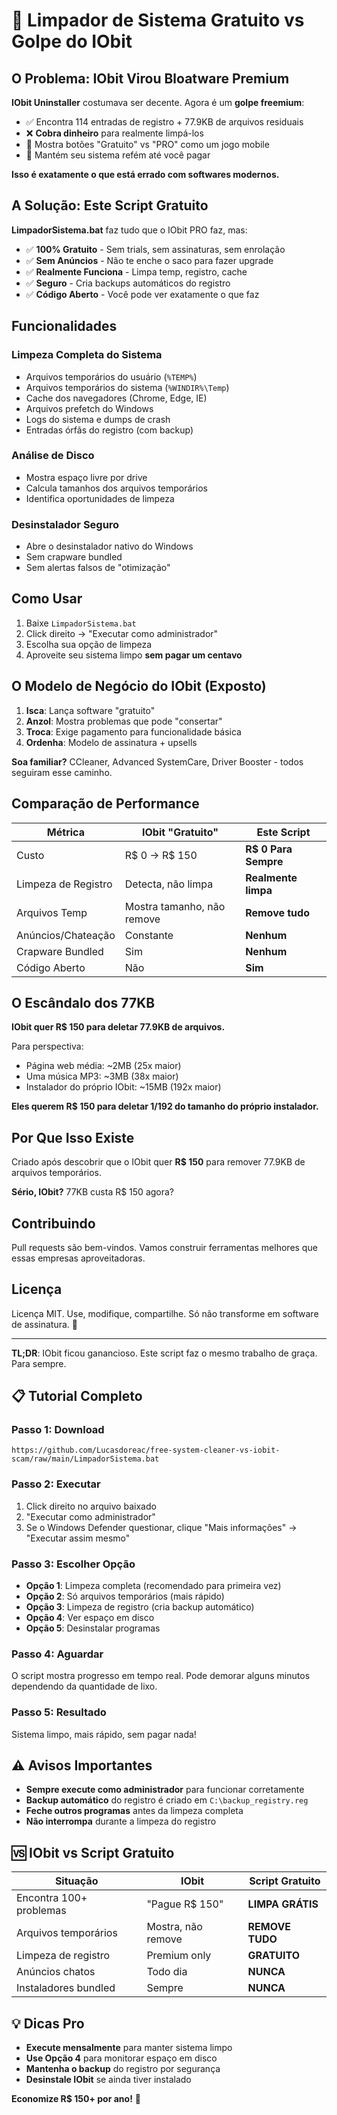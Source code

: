 # 🎯 Limpador de Sistema Gratuito vs Golpe do IObit

## O Problema: IObit Virou Bloatware Premium

**IObit Uninstaller** costumava ser decente. Agora é um **golpe freemium**:

- ✅ Encontra 114 entradas de registro + 77.9KB de arquivos residuais
- ❌ **Cobra dinheiro** para realmente limpá-los
- 🤮 Mostra botões "Gratuito" vs "PRO" como um jogo mobile
- 💸 Mantém seu sistema refém até você pagar

**Isso é exatamente o que está errado com softwares modernos.**

## A Solução: Este Script Gratuito

**LimpadorSistema.bat** faz tudo que o IObit PRO faz, mas:
- ✅ **100% Gratuito** - Sem trials, sem assinaturas, sem enrolação
- ✅ **Sem Anúncios** - Não te enche o saco para fazer upgrade
- ✅ **Realmente Funciona** - Limpa temp, registro, cache
- ✅ **Seguro** - Cria backups automáticos do registro
- ✅ **Código Aberto** - Você pode ver exatamente o que faz

## Funcionalidades

### Limpeza Completa do Sistema
- Arquivos temporários do usuário (`%TEMP%`)
- Arquivos temporários do sistema (`%WINDIR%\Temp`)
- Cache dos navegadores (Chrome, Edge, IE)
- Arquivos prefetch do Windows
- Logs do sistema e dumps de crash
- Entradas órfãs do registro (com backup)

### Análise de Disco
- Mostra espaço livre por drive
- Calcula tamanhos dos arquivos temporários
- Identifica oportunidades de limpeza

### Desinstalador Seguro
- Abre o desinstalador nativo do Windows
- Sem crapware bundled
- Sem alertas falsos de "otimização"

## Como Usar

1. Baixe `LimpadorSistema.bat`
2. Click direito → "Executar como administrador"
3. Escolha sua opção de limpeza
4. Aproveite seu sistema limpo **sem pagar um centavo**

## O Modelo de Negócio do IObit (Exposto)

1. **Isca**: Lança software "gratuito"
2. **Anzol**: Mostra problemas que pode "consertar"
3. **Troca**: Exige pagamento para funcionalidade básica
4. **Ordenha**: Modelo de assinatura + upsells

**Soa familiar?** CCleaner, Advanced SystemCare, Driver Booster - todos seguiram esse caminho.

## Comparação de Performance

| Métrica | IObit "Gratuito" | Este Script |
|---------|------------------|-------------|
| Custo | R$ 0 → R$ 150 | **R$ 0 Para Sempre** |
| Limpeza de Registro | Detecta, não limpa | **Realmente limpa** |
| Arquivos Temp | Mostra tamanho, não remove | **Remove tudo** |
| Anúncios/Chateação | Constante | **Nenhum** |
| Crapware Bundled | Sim | **Nenhum** |
| Código Aberto | Não | **Sim** |

## O Escândalo dos 77KB

**IObit quer R$ 150 para deletar 77.9KB de arquivos.**

Para perspectiva:
- Página web média: ~2MB (25x maior)
- Uma música MP3: ~3MB (38x maior)  
- Instalador do próprio IObit: ~15MB (192x maior)

**Eles querem R$ 150 para deletar 1/192 do tamanho do próprio instalador.**

## Por Que Isso Existe

Criado após descobrir que o IObit quer **R$ 150** para remover 77.9KB de arquivos temporários.

**Sério, IObit?** 77KB custa R$ 150 agora?

## Contribuindo

Pull requests são bem-vindos. Vamos construir ferramentas melhores que essas empresas aproveitadoras.

## Licença

Licença MIT. Use, modifique, compartilhe. Só não transforme em software de assinatura. 😤

---

**TL;DR**: IObit ficou ganancioso. Este script faz o mesmo trabalho de graça. Para sempre.

## 📋 Tutorial Completo

### Passo 1: Download
```
https://github.com/Lucasdoreac/free-system-cleaner-vs-iobit-scam/raw/main/LimpadorSistema.bat
```

### Passo 2: Executar
1. Click direito no arquivo baixado
2. "Executar como administrador"
3. Se o Windows Defender questionar, clique "Mais informações" → "Executar assim mesmo"

### Passo 3: Escolher Opção
- **Opção 1**: Limpeza completa (recomendado para primeira vez)
- **Opção 2**: Só arquivos temporários (mais rápido)
- **Opção 3**: Limpeza de registro (cria backup automático)
- **Opção 4**: Ver espaço em disco
- **Opção 5**: Desinstalar programas

### Passo 4: Aguardar
O script mostra progresso em tempo real. Pode demorar alguns minutos dependendo da quantidade de lixo.

### Passo 5: Resultado
Sistema limpo, mais rápido, sem pagar nada!

## ⚠️ Avisos Importantes

- **Sempre execute como administrador** para funcionar corretamente
- **Backup automático** do registro é criado em `C:\backup_registry.reg`
- **Feche outros programas** antes da limpeza completa
- **Não interrompa** durante a limpeza do registro

## 🆚 IObit vs Script Gratuito

| Situação | IObit | Script Gratuito |
|----------|-------|-----------------|
| Encontra 100+ problemas | "Pague R$ 150" | **LIMPA GRÁTIS** |
| Arquivos temporários | Mostra, não remove | **REMOVE TUDO** |
| Limpeza de registro | Premium only | **GRATUITO** |
| Anúncios chatos | Todo dia | **NUNCA** |
| Instaladores bundled | Sempre | **NUNCA** |

## 💡 Dicas Pro

- **Execute mensalmente** para manter sistema limpo
- **Use Opção 4** para monitorar espaço em disco  
- **Mantenha o backup** do registro por segurança
- **Desinstale IObit** se ainda tiver instalado

**Economize R$ 150+ por ano!** 🎉
